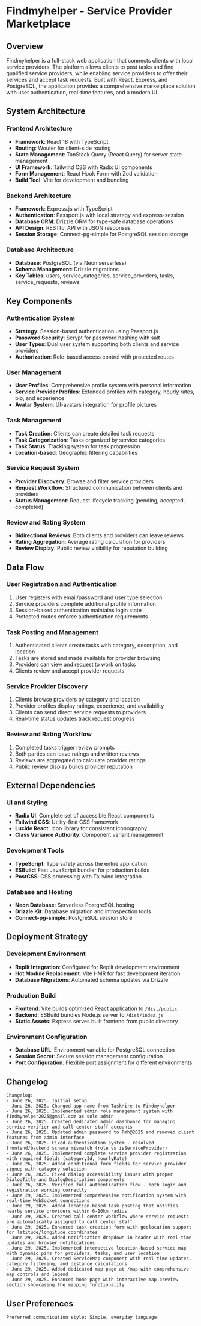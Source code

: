 # Findmyhelper - Service Provider Marketplace

## Overview

Findmyhelper is a full-stack web application that connects clients with local service providers. The platform allows clients to post tasks and find qualified service providers, while enabling service providers to offer their services and accept task requests. Built with React, Express, and PostgreSQL, the application provides a comprehensive marketplace solution with user authentication, real-time features, and a modern UI.

## System Architecture

### Frontend Architecture
- **Framework**: React 18 with TypeScript
- **Routing**: Wouter for client-side routing
- **State Management**: TanStack Query (React Query) for server state management
- **UI Framework**: Tailwind CSS with Radix UI components
- **Form Management**: React Hook Form with Zod validation
- **Build Tool**: Vite for development and bundling

### Backend Architecture
- **Framework**: Express.js with TypeScript
- **Authentication**: Passport.js with local strategy and express-session
- **Database ORM**: Drizzle ORM for type-safe database operations
- **API Design**: RESTful API with JSON responses
- **Session Storage**: Connect-pg-simple for PostgreSQL session storage

### Database Architecture
- **Database**: PostgreSQL (via Neon serverless)
- **Schema Management**: Drizzle migrations
- **Key Tables**: users, service_categories, service_providers, tasks, service_requests, reviews

## Key Components

### Authentication System
- **Strategy**: Session-based authentication using Passport.js
- **Password Security**: Scrypt for password hashing with salt
- **User Types**: Dual user system supporting both clients and service providers
- **Authorization**: Role-based access control with protected routes

### User Management
- **User Profiles**: Comprehensive profile system with personal information
- **Service Provider Profiles**: Extended profiles with category, hourly rates, bio, and experience
- **Avatar System**: UI-avatars integration for profile pictures

### Task Management
- **Task Creation**: Clients can create detailed task requests
- **Task Categorization**: Tasks organized by service categories
- **Task Status**: Tracking system for task progression
- **Location-based**: Geographic filtering capabilities

### Service Request System
- **Provider Discovery**: Browse and filter service providers
- **Request Workflow**: Structured communication between clients and providers
- **Status Management**: Request lifecycle tracking (pending, accepted, completed)

### Review and Rating System
- **Bidirectional Reviews**: Both clients and providers can leave reviews
- **Rating Aggregation**: Average rating calculation for providers
- **Review Display**: Public review visibility for reputation building

## Data Flow

### User Registration and Authentication
1. User registers with email/password and user type selection
2. Service providers complete additional profile information
3. Session-based authentication maintains login state
4. Protected routes enforce authentication requirements

### Task Posting and Management
1. Authenticated clients create tasks with category, description, and location
2. Tasks are stored and made available for provider browsing
3. Providers can view and request to work on tasks
4. Clients review and accept provider requests

### Service Provider Discovery
1. Clients browse providers by category and location
2. Provider profiles display ratings, experience, and availability
3. Clients can send direct service requests to providers
4. Real-time status updates track request progress

### Review and Rating Workflow
1. Completed tasks trigger review prompts
2. Both parties can leave ratings and written reviews
3. Reviews are aggregated to calculate provider ratings
4. Public review display builds provider reputation

## External Dependencies

### UI and Styling
- **Radix UI**: Complete set of accessible React components
- **Tailwind CSS**: Utility-first CSS framework
- **Lucide React**: Icon library for consistent iconography
- **Class Variance Authority**: Component variant management

### Development Tools
- **TypeScript**: Type safety across the entire application
- **ESBuild**: Fast JavaScript bundler for production builds
- **PostCSS**: CSS processing with Tailwind integration

### Database and Hosting
- **Neon Database**: Serverless PostgreSQL hosting
- **Drizzle Kit**: Database migration and introspection tools
- **Connect-pg-simple**: PostgreSQL session store

## Deployment Strategy

### Development Environment
- **Replit Integration**: Configured for Replit development environment
- **Hot Module Replacement**: Vite HMR for fast development iteration
- **Database Migrations**: Automated schema updates via Drizzle

### Production Build
- **Frontend**: Vite builds optimized React application to `/dist/public`
- **Backend**: ESBuild bundles Node.js server to `/dist/index.js`
- **Static Assets**: Express serves built frontend from public directory

### Environment Configuration
- **Database URL**: Environment variable for PostgreSQL connection
- **Session Secret**: Secure session management configuration
- **Port Configuration**: Flexible port assignment for different environments

## Changelog

```
Changelog:
- June 26, 2025. Initial setup
- June 26, 2025. Changed app name from TaskHire to Findmyhelper
- June 26, 2025. Implemented admin role management system with findmyhelper2025@gmail.com as sole admin
- June 26, 2025. Created dedicated admin dashboard for managing service verifier and call center staff accounts
- June 26, 2025. Updated admin password to Fmh@2025 and removed client features from admin interface
- June 26, 2025. Fixed authentication system - resolved frontend/backend schema mismatch (role vs isServiceProvider)
- June 26, 2025. Implemented complete service provider registration with required fields (categoryId, hourlyRate)
- June 26, 2025. Added conditional form fields for service provider signup with category selection
- June 26, 2025. Fixed dialog accessibility issues with proper DialogTitle and DialogDescription components
- June 26, 2025. Verified full authentication flow - both login and registration working correctly
- June 29, 2025. Implemented comprehensive notification system with real-time WebSocket connections
- June 29, 2025. Added location-based task posting that notifies nearby service providers within 6-10km radius
- June 29, 2025. Created call center workflow where service requests are automatically assigned to call center staff
- June 29, 2025. Enhanced task creation form with geolocation support for latitude/longitude coordinates
- June 29, 2025. Added notification dropdown in header with real-time updates and browser notifications
- June 29, 2025. Implemented interactive location-based service map with dynamic pins for providers, tasks, and user location
- June 29, 2025. Created ServiceMap component with real-time updates, category filtering, and distance calculations
- June 29, 2025. Added dedicated map page at /map with comprehensive map controls and legend
- June 29, 2025. Enhanced home page with interactive map preview section showcasing the mapping functionality
```

## User Preferences

```
Preferred communication style: Simple, everyday language.
```